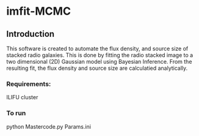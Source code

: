 # imfit-MCMC

## Introduction 
This software is created to automate the flux density, and source size of stacked radio galaxies. This is done by fitting the radio stacked image to a two dimensional (2D) Gaussian model using Bayesian Inference. From the resulting fit, the flux density and source size are calculatied analytically.

### Requirements:

ILIFU cluster

### To run
python Mastercode.py Params.ini
